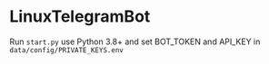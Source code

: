 # LinuxTelegramBot
Run <code>start.py</code> use Python 3.8+ and set BOT_TOKEN and API_KEY in <code>data/config/PRIVATE_KEYS.env</code>
